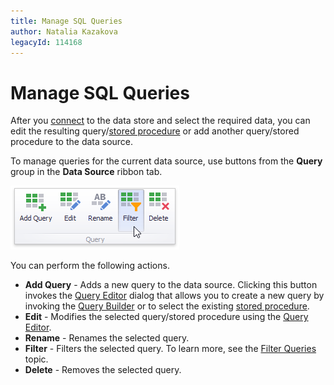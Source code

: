 ```yaml
---
title: Manage SQL Queries
author: Natalia Kazakova
legacyId: 114168
---
```

# Manage SQL Queries
After you [connect](../providing-data/connecting-to-sql-databases.md) to the data store and select the required data, you can edit the resulting query/[stored procedure](stored-procedures.md) or add another query/stored procedure to the data source.

To manage queries for the current data source, use buttons from the **Query** group in the **Data Source** ribbon tab.

![EditQueriesButton_Ribbon](../../../images/img118162.png)

You can perform the following actions.
* **Add Query** - Adds a new query to the data source. Clicking this button invokes the [Query Editor](using-the-query-editor.md) dialog that allows you to create a new query by invoking the [Query Builder](using-the-query-builder.md) or to select the existing [stored procedure](stored-procedures.md).
* **Edit** - Modifies the selected query/stored procedure using the [Query Editor](using-the-query-editor.md).
* **Rename** - Renames the selected query.
* **Filter** - Filters the selected query. To learn more, see the [Filter Queries](filter-queries.md) topic.
* **Delete** - Removes the selected query.